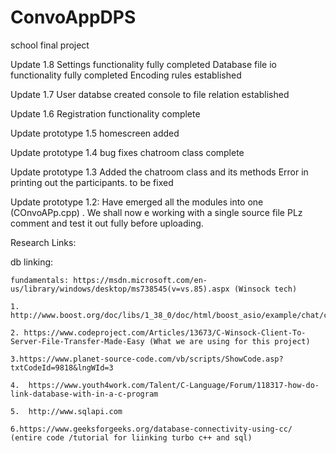 # ConvoAppDPS
school final project 

Update 1.8
Settings functionality fully completed
Database file io functionality fully completed 
Encoding rules established


Update 1.7
User databse created 
console to file relation established

Update 1.6
Registration functionality complete

Update prototype 1.5
homescreen added

Update prototype 1.4
bug fixes 
chatroom class complete

Update prototype 1.3
Added the chatroom class and its methods
Error in printing out the participants.
to be fixed


Update prototype 1.2:
 Have emerged all the modules into one (COnvoAPp.cpp) .
 We shall now e working with a single source file 
 PLz comment and test it out fully before uploading.
 

Research Links:


   db linking:
   
    fundamentals: https://msdn.microsoft.com/en-us/library/windows/desktop/ms738545(v=vs.85).aspx (Winsock tech)
    
    1. http://www.boost.org/doc/libs/1_38_0/doc/html/boost_asio/example/chat/chat_client.cpp
    
    2. https://www.codeproject.com/Articles/13673/C-Winsock-Client-To-Server-File-Transfer-Made-Easy (What we are using for this project)
    
    3.https://www.planet-source-code.com/vb/scripts/ShowCode.asp?txtCodeId=9818&lngWId=3
    
    4.  https://www.youth4work.com/Talent/C-Language/Forum/118317-how-do-link-database-with-in-a-c-program
    
    5.  http://www.sqlapi.com 

    6.https://www.geeksforgeeks.org/database-connectivity-using-cc/ (entire code /tutorial for liinking turbo c++ and sql)
